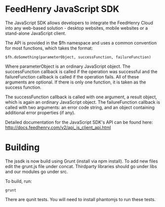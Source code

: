 FeedHenry JavaScript SDK
========================
The JavaScript SDK allows developers to integrate the FeedHenry Cloud into any web-based solution - desktop websites, mobile websites or a stand-alone JavaScript client.

The API is provided in the $fh namespace and uses a common convention for most functions, which takes the format:

    $fh.doSomething(parameterObject, successFunction, failureFunction)

Where parameterObject is an ordinary JavaScript object. The successFunction callback is called if the operation was successful and the failureFunction callback is called if the operation fails. All of these arguments are optional. If there is only one function, it is taken as the success function.

The successFunction callback is called with one argument, a result object, which is again an ordinary JavaScript object. The failureFunction callback is called with two arguments: an error code string, and an object containing additional error properties (if any).

Detailed documentation for the JavaScript SDK's API can be found here: http://docs.feedhenry.com/v2/api_js_client_api.html

Building
========
The jssdk is now build using Grunt (install via npm install). To add new files edit the grunt.js file under concat. Thirdparty libraries should go under libs and our modules go under src.

To build, run:

    grunt

There are qunit tests. You will need to install phantomjs to run these tests.